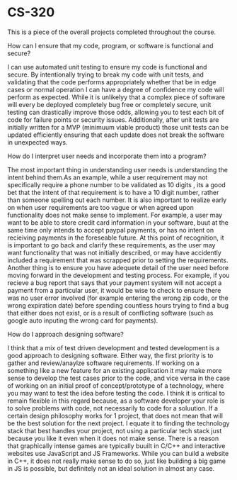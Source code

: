 # CS-320
This is a piece of the overall projects completed throughout the course.


How can I ensure that my code, program, or software is functional and secure?

I can use automated unit testing to ensure my code is functional and secure. By intentionally trying
to break my code with unit tests, and validating that the code performs appropriately whether that
be in edge cases or normal operation I can have a degree of confidence my code will perform as expected.
While it is unlikelyy that a complex piece of software will every be deployed completely bug free or completely
secure, unit testing can drastically improve those odds, allowing you to test each bit of code for failure points
or security issues. Additionally, after unit tests are initially written for a MVP (minimuum viable product) those
unit tests can be updated efficiently ensuring that each update does not break the software in unexpected ways.

How do I interpret user needs and incorporate them into a program?

The most important thing in understanding user needs is understanding the intent behind them.As an example, while
a user requirement may not specifically require a phone number to be validated as 10 digits , its a good bet that 
the intent of that requirement is to have a 10 digit number, rather than someone spelling out each number. It is 
also important to realize early on when user requirements are too vague or when agreed upon functionality does not
make sense to implement. For example, a user may want to be able to store credit card information in your software,
buut at the same time only intends to accept paypal payments, or has no intent on recieiving payments in the 
foreseable future. At this point of recognition, it is important to go back and clarify these requirements, as the
user may want functionality that was not initially described, or may have accidently included a requirement that 
was scrapped prior to setting the requirements. Another thing is to ensure you have adequete detail of the user need before
moving forward in the development and testing process. For example, if you recieve a bug report that says that your payment
system will not accept a payment from a particular user, it would be wise to check to ensure there was no user error involved
(for example entering the wrong zip code, or the wrong expiration date) before spending countless hours trying to find a bug that 
either does not exist, or is a result of conflicting software (such as google auto inputing the wrong card for payments). 

How do I approach designing software?

I think that a mix of test driven development and tested development is a good approach to designing software. Either way,
the first priority is to gather and review/anaylze software requirements. If working on a something like a new feature for an existing 
application it may make more sense to develop the test cases prior to the code, and vice versa in the case of working on an initial 
proof of concept/prototype of a technology, where you may want to test the idea before testing the code. I think it is critical to remain
flexible in this regard because, as a software developer your role is to solve problems with code, not necessarily to code for a soluution. 
If a certain design philosophy works for 1 project, that does not mean that will be the best solution for the next project. I equate it to 
finding the technology stack that best handles your project, not using a particular tech stack just because you like it even when it does not
make sense. There is a reason that graphically intense games are typically buuilt in C/C++ and interactive websites use JavaScript and JS Frameworks.
While you can build a website in C++, it does not really make sense to do so, just like building a big game in JS is possible, but definitely not an
ideal solution in almost any case.


